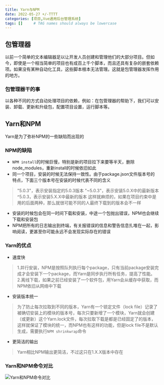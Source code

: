 ```yaml
---
title: Yarn与NPM
date: 2022-05-27 +/-TTTT
categories: [项目,Vue通用后台管理系统]
tags: []     # TAG names should always be lowercase
---
```


## 包管理器
以前一个简单的文本编辑器足以让开发人员创建和管理他们的大部分项目。但如今，即使是一个相当简单的项目也有成百上千个脚本，而且还具有复杂的嵌套依赖项。如果没有某种自动化工具，这些脚本根本无法管理。这就是包管理器发挥作用的地方。

### 包管理器干的事
以各种不同的方式自动处理项目的依赖，例如：在包管理器的帮助下，我们可以安装、卸载、更新和升级包，配置项目设置，运行脚本等。

## Yarn和NPM
Yarn是为了弥补NPM的一些缺陷而出现的

### NPM的缺陷
- `NPM install`的时候巨慢，特别是新的项目拉下来要等半天，删除node_modules，重新install的时候依旧如此<br>
- 同一个项目，安装的时候无法保持一致性。由于package.json文件版本号的特点，下面三个版本号在安装的时候代表不同的含义<br>
> "5.0.3"，表示安装指定的5.0.3版本
> "~5.0.3"，表示安装5.0.X中的最新版本
> ^5.0.3，表示安装5.X.X中最新的版本
> 这样就麻烦的，如果在项目约束中是用的后面两种，那么就很可能不同的人最终下载到的版本会不一样

- 安装的时候包会在同一时间下载和安装，中途一个包抛出错误，NPM也会继续下载和安装包
- NPM把所有的日志输出到终端，有关报错误的信息和警告信息扎堆在一起，影响阅读，更甚至你可能永远不会发现实际存在的错误

### Yarn的优点
- 速度快
> 1.并行安装，NPM是按照队列执行每个package，只有当前package安装完成才会安装下一个package，而Yarn是同步执行所有任务，提高了性能。<br>
> 2.离线下载，如果之前已经安装了一个软件包，用Yarn会从缓存中获取，而NPM依旧从网络中下载

- 安装版本统一
>为了防止每次拉取到不同的版本，Yarn有一个锁定文件（lock file）记录了被确切安装上的模块的版本号，每次只要新增了一个模块，Yarn就会创建（或更新）这个Yarn.lock文件，每次拉取下载是都是已经固定了的版本，这样就保证了模块的统一，而NPM也有这样的功能，但是lock file不是默认生成，需要执行`NPM shrinkwrap`命令

- 更简洁的输出
> Yarn相比NPM输出更简洁，不过这只在1.X.X版本中存在

### Yarn和NPM命令对比
![Yarn和NPM命令对比](/blog/202205271152627.png "Yarn和NPM命令对比")


